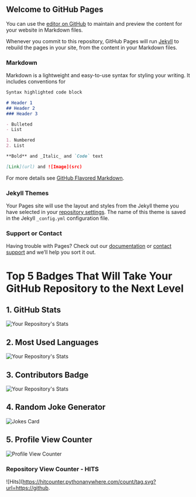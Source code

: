 ## Welcome to GitHub Pages

You can use the [editor on GitHub](https://github.com/skccharan/skccharan.github.io/edit/master/index.md) to maintain and preview the content for your website in Markdown files.

Whenever you commit to this repository, GitHub Pages will run [Jekyll](https://jekyllrb.com/) to rebuild the pages in your site, from the content in your Markdown files.

### Markdown

Markdown is a lightweight and easy-to-use syntax for styling your writing. It includes conventions for

```markdown
Syntax highlighted code block

# Header 1
## Header 2
### Header 3

- Bulleted
- List

1. Numbered
2. List

**Bold** and _Italic_ and `Code` text

[Link](url) and ![Image](src)
```

For more details see [GitHub Flavored Markdown](https://guides.github.com/features/mastering-markdown/).

### Jekyll Themes

Your Pages site will use the layout and styles from the Jekyll theme you have selected in your [repository settings](https://github.com/skccharan/skccharan.github.io/settings). The name of this theme is saved in the Jekyll `_config.yml` configuration file.

### Support or Contact

Having trouble with Pages? Check out our [documentation](https://help.github.com/categories/github-pages-basics/) or [contact support](https://github.com/contact) and we’ll help you sort it out.


# Top 5 Badges That Will Take Your GitHub Repository to the Next Level

## 1. GitHub Stats

![Your Repository's Stats](https://github-readme-stats.vercel.app/api?username=skccharan&show_icons=true)

## 2. Most Used Languages

![Your Repository's Stats](https://github-readme-stats.vercel.app/api/top-langs/?username=skccharan&theme=blue-green)

## 3. Contributors Badge

![Your Repository's Stats](https://contrib.rocks/image?repo=Tanu-N-Prabhu/Python)

## 4. Random Joke Generator

![Jokes Card](https://readme-jokes.vercel.app/api)

## 5. Profile View Counter

![Profile View Counter](https://komarev.com/ghpvc/?username=skccharan)

### Repository View Counter - HITS

![Hits](https://hitcounter.pythonanywhere.com/count/tag.svg?url=https://github.

